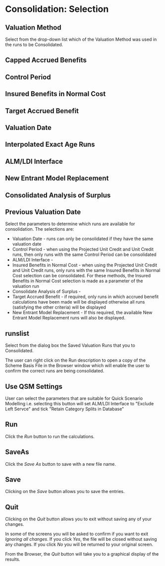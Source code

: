 # Consolidation: Selection



## Valuation Method

Select from the drop-down list which of the Valuation Method was used in
the runs to be Consolidated.

## Capped Accrued Benefits

## Control Period

## Insured Benefits in Normal Cost

## Target Accrued Benefit

## Valuation Date

## Interpolated Exact Age Runs

## ALM/LDI Interface

## New Entrant Model Replacement

## Consolidated Analysis of Surplus

## Previous Valuation Date

Select the parameters to determine which runs are available for
consolidation. The selections are:

-   Valuation Date - runs can only be consolidated if they have the same
    valuation date
-   Control Period - when using the Projected Unit Credit and Unit
    Credit runs, then only runs with the same Control Period can be
    consolidated
-   ALM/LDI Interface -
-   Insured Benefits in Normal Cost - when using the Projected Unit
    Credit and Unit Credit runs, only runs with the same Insured
    Benefits in Normal Cost selection can be consolidated. For these
    methods, the Insured Benefits in Normal Cost selection is made as a
    parameter of the valuation run
-   Consolidate Analysis of Surplus -
-   Target Accrued Benefit - if required, only runs in which accrued
    benefit calculations have been made will be displayed otherwise all
    runs (satisfying the other criteria) will be displayed
-   New Entrant Model Replacement - If this required, the available New
    Entrant Model Replacement runs will also be displayed.

## runslist

Select from the dialog box the Saved Valuation Runs that you to
Consolidated.

The user can right click on the Run description to open a copy of the
Scheme Basis File in the Browser window which will enable the user to
confirm the correct runs are being consolidated.

## Use QSM Settings

User can select the parameters that are suitable for Quick Scenario Modelling 
i.e. selecting this button will set ALM/LDI Interface to "Exclude Left Servce" and tick "Retain Category Splits in Database"

## Run

Click the _Run_ button to run the calculations.

## SaveAs

Click the _Save As_ button to save with a new file name.

## Save

Clicking on the _Save_ button allows you to save the entries.

## Quit

Clicking on the _Quit_ button allows you to exit without saving any of
your changes.

In some of the screens you will be asked to confirm if you want to exit
_Ignoring all changes_. If you click _Yes_, the file will be closed
without saving any changes. If you click _No_ you will be returned to your
original screen.

From the Browser, the _Quit_ button will take you to a graphical display
of the results.